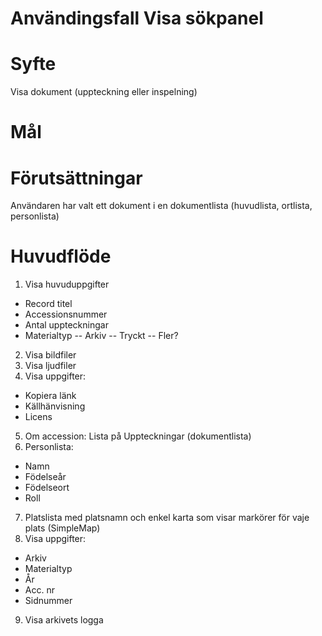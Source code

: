 # Användingsfall Visa sökpanel
# Syfte
Visa dokument (uppteckning eller inspelning)

# Mål

# Förutsättningar
Användaren har valt ett dokument i en dokumentlista (huvudlista, ortlista, personlista)

# Huvudflöde
1. Visa huvuduppgifter
- Record titel
- Accessionsnummer 
- Antal uppteckningar
- Materialtyp
-- Arkiv
-- Tryckt
-- Fler?
2. Visa bildfiler
3. Visa ljudfiler
4. Visa uppgifter:
- Kopiera länk
- Källhänvisning
- Licens
5. Om accession: Lista på Uppteckningar (dokumentlista)
6. Personlista:
- Namn
- Födelseår
- Födelseort
- Roll
7. Platslista med platsnamn och enkel karta som visar markörer för vaje plats (SimpleMap)
8. Visa uppgifter:
- Arkiv
- Materialtyp
- År
- Acc. nr
- Sidnummer
9. Visa arkivets logga


